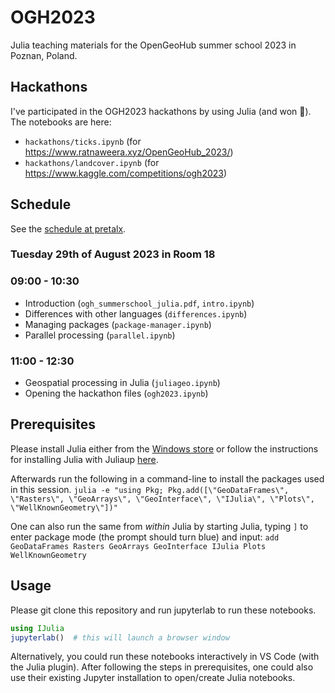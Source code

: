 # OGH2023
Julia teaching materials for the OpenGeoHub summer school 2023 in Poznan, Poland.

## Hackathons
I've participated in the OGH2023 hackathons by using Julia (and won 🎉). The notebooks are here:
- `hackathons/ticks.ipynb` (for https://www.ratnaweera.xyz/OpenGeoHub_2023/)
- `hackathons/landcover.ipynb` (for https://www.kaggle.com/competitions/ogh2023)


## Schedule
See the [schedule at pretalx](https://pretalx.earthmonitor.org/opengeohub-summer-school-2023/schedule/).

### Tuesday 29th of August 2023 in Room 18
### 09:00 - 10:30
- Introduction (`ogh_summerschool_julia.pdf`, `intro.ipynb`)
- Differences with other languages (`differences.ipynb`)
- Managing packages (`package-manager.ipynb`)
- Parallel processing (`parallel.ipynb`)

### 11:00 - 12:30
- Geospatial processing in Julia (`juliageo.ipynb`)
- Opening the hackathon files (`ogh2023.ipynb`)

## Prerequisites
Please install Julia either from the [Windows store](https://www.microsoft.com/store/apps/9NJNWW8PVKMN) or follow the instructions for installing Julia with Juliaup [here](https://github.com/JuliaLang/juliaup?tab=readme-ov-file#installation).

Afterwards run the following in a command-line to install the packages used in this session.
`julia -e "using Pkg; Pkg.add([\"GeoDataFrames\", \"Rasters\", \"GeoArrays\", \"GeoInterface\", \"IJulia\", \"Plots\", \"WellKnownGeometry\"])"`

One can also run the same from *within* Julia by starting Julia, typing `]` to enter package mode (the prompt should turn blue) and input:
`add GeoDataFrames Rasters GeoArrays GeoInterface IJulia Plots WellKnownGeometry`

## Usage
Please git clone this repository and run jupyterlab to run these notebooks.

```julia
using IJulia
jupyterlab()  # this will launch a browser window
```

Alternatively, you could run these notebooks interactively in VS Code (with the Julia plugin). After following the steps in prerequisites, one could also use their existing Jupyter installation to open/create Julia notebooks.
